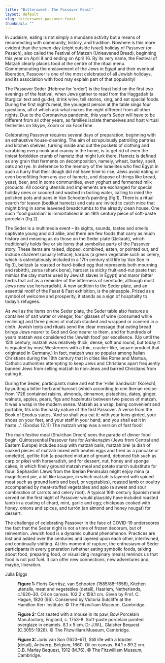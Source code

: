 ```yaml
---
title: "Bittersweet: The Passover Feast"
layout: default
slug: bittersweet-passover-feast
thumbnail: ""
---
```

In Judaism, eating is not simply a mundane activity but a means of reconnecting with community, history, and tradition.  Nowhere is this more evident than the seven-day (eight outside Israel) holiday of Passover (or Pesach), also called the Festival of Matzah (Unleavened Bread), beginning this year on April 8 and ending on April 16.  By its very name, the Festival of Matzah clearly places food at the centre of the ritual menu.  Commemorating the enslavement of the Jews in Egypt and their eventual liberation, Passover is one of the most celebrated of all Jewish holidays, and its association with food may explain part of that popularity!  

The Passover Seder (Hebrew for ‘order’) is the feast held on the first two evenings of the festival, when Jews gather to read from the Haggadah (a liturgical text and guide), drink wine, tell stories, sing, and eat special foods.  During the first night’s meal, the youngest person at the table sings four questions, all of which ask what makes the night different from all other nights.  Due to the Coronavirus pandemic, this year’s Seder will have to be different from all other years, as families isolate themselves and host virtual festivities on Skype, Zoom or via FaceTime.

Celebrating Passover requires several days of preparation, beginning with an exhaustive house-cleaning.  The aim of scrupulously patrolling pantries and kitchen shelves, turning inside and out the pockets of clothing and scrubbing every nook and cranny in the home, is to get rid of even the tiniest forbidden crumb of hametz that might lurk there.  Hametz is defined as any grain that ferments on decomposition, namely, wheat, barley, spelt, oats and rye.  In deference to the memory of the Israelites who fled Egypt in such a hurry that their dough did not have time to rise, Jews avoid eating or even benefitting from any use of hametz, and dispose of things like bread, yeast, beer, and in some communities, even yoghurt and fermented milk products.  All cooking utensils and implements are exchanged for special holiday ones or scoured and washed in boiling water, calling to mind the polished pots and pans in Van Schooten’s painting (fig.1).  There is a ritual search for leaven (bedikat hametz) and cats are invited to catch mice that might bring in some leavened breadcrumbs to the already clean house.  One such ‘food guardian’ is immortalised in an 18th century piece of soft-paste porcelain (fig.2).

The Seder is a multimedia event – its sights, sounds, tastes and smells captivate young and old alike, and there are few foods that carry as much history and meaning as do those on the Seder plate (Qe’arah), which traditionally holds five or six items that symbolise parts of the Passover story.  These items are raised, dipped, combined, eaten, or pointed out, and include chazeret (usually lettuce), karpas (a green vegetable such as celery, which is ostentatiously included in a 17th century still life by Van Son in fig.3), beitzah (a roasted or hard-boiled egg that represents both mourning and rebirth), zeroa (shank bone), haroset (a sticky fruit-and-nut paste that mimics the clay mortar used by Jewish slaves in Egypt) and maror (bitter herbs that act as a reminder of the bitterness of servitude, although most Jews now use horseradish).  A new addition to the Seder plate, and an essential motif of the Feast & Fast exhibition, is the pineapple.  Prized as a symbol of welcome and prosperity, it stands as a sign of hospitality to today’s refugees.

As well as the items on the Seder plate, the Seder table also features a container of salt water or vinegar, four glasses of wine (consumed while reclining) and three pieces of matzah stacked and wrapped or covered in a cloth.  Jewish texts and rituals send the clear message that eating bread brings Jews nearer to God and God nearer to them, and for hundreds of years matzah was considered the ‘Jewish food’ par excellence.  (Up until the 15th century, matzah was relatively thick, dense, soft and round, but today it is equated by most Westerners with a thin, cracker-like, square product that originated in Germany.)   In fact, matzah was so popular among Italian Christians during the 18th century that in cities like Rome and Mantua, Catholic authorities attempting to keep Jews and Christians apart frequently banned Jews from selling matzah to non-Jews and barred Christians from eating it.  

During the Seder, participants make and eat the ‘Hillel Sandwich’ (Korech), by putting a bitter herb and haroset (which according to one Iberian recipe from 1726 contained raisins, almonds, cinnamon, pistachios, dates, ginger, walnuts, apples, pears, figs and hazelnuts) between two pieces of matzah.  It was a wrap in the modern sense.  Matzah as a wrap, being convenient and portable, fits into the hasty nature of the first Passover.  A verse from the Book of Exodus states, ‘And so shall you eat it: with your loins girded, your shoes on your feet, and your staff in your hand; and you shall eat it in haste…’. (Exodus 12.11) The matzah wrap was a version of fast food!

The main festive meal (Shulchan Orech) sees the parade of dinner food begin.  Quintessential Passover fare for Ashkenazim (Jews from Central and Eastern Europe) includes soup with matzah balls, matzah brei (a dish of soaked pieces of matzah mixed with beaten eggs and fried as a pancake or omelette), gefilte fish (a poached mixture of ground, deboned fish such as carp or pike) with horseradish, and for dessert, nut, honey and sponge cakes, in which finely ground matzah meal and potato starch substitute for flour.  Sephardim (Jews from the Iberian Peninsula) might enjoy mina (a magnificent pie, a bit like lasagne, in which matzah is layered with spiced meat such as ground lamb and beef, or vegetables), roasted lamb or poultry accompanied by meat-stuffed vegetables and apio (a sweet and sour combination of carrots and celery root).  A typical 16th  century Spanish meal served on the first night of Passover would plausibly have included roasted lamb in a coating of chard, mint, garlic and egg; chickpeas cooked with honey, onions and spices, and turrón (an almond and honey nougat) for dessert.  

The challenge of celebrating Passover in the face of COVID-19 underscores the fact that the Seder night is not a time of frozen decorum, but of reinvention.  Jewish food is a dynamic cultural phenomenon.  Practices are lost and added over the centuries and layered upon each other, intertwined, and continually shifting.   At this moment of rupture, the enthusiasm of Seder participants in every generation (whether eating symbolic foods, talking about food, preparing food, or visualizing imaginary meals) reminds us that food is not just fuel.  It can offer new connections, new adventures and, maybe, liberation.  

Julia Biggs

<figure class="figure col-md-12">
  <img src="/images/passover/Figure1.jpg" class="figure-img img-fluid rounded" alt="">
  <figcaption class="figure-caption">
    <strong>Figure 1:</strong> Floris Gerritsz. van Schooten (1585/88–1656), Kitchen utensils, meat and vegetables (detail), Haarlem, Netherlands, c.1620–30. Oil on canvas. 102.2 x 158.1 cm. Given by Prof. C. Hague, 1820 (96).  Conserved by Victoria Sutcliffe at the Hamilton Kerr Institute. © The Fitzwilliam Museum, Cambridge.
  </figcaption>
</figure>


<figure class="figure col-md-12">
<img src="/images/passover/Figure2.jpg" class="figure-img img-fluid rounded" alt="">
<figcaption class="figure-caption">
  <strong>Figure 2:</strong> Cat seated with a mouse in its paw, Bow Porcelain Manufactory, England, c. 1753-8.  Soft-paste porcelain painted overglaze in enamels. 8.1 x 5 cm.  Dr J.W.L. Glaisher Bequest (C.3055-1928). © The Fitzwilliam Museum, Cambridge.
</figcaption>
</figure>

<figure class="figure col-md-12">
<img src="/images/passover/Figure3.jpg" class="figure-img img-fluid rounded" alt="">
<figcaption class="figure-caption">
  <strong>Figure 3:</strong> Joris van Son (1623–67), Still life with a lobster (detail), Antwerp, Belgium, 1660. Oil on canvas. 64.1 x 89.2 cm. C.B. Marlay Bequest, 1912 (M.76). © The Fitzwilliam Museum, Cambridge.
</figcaption>
</figure>
